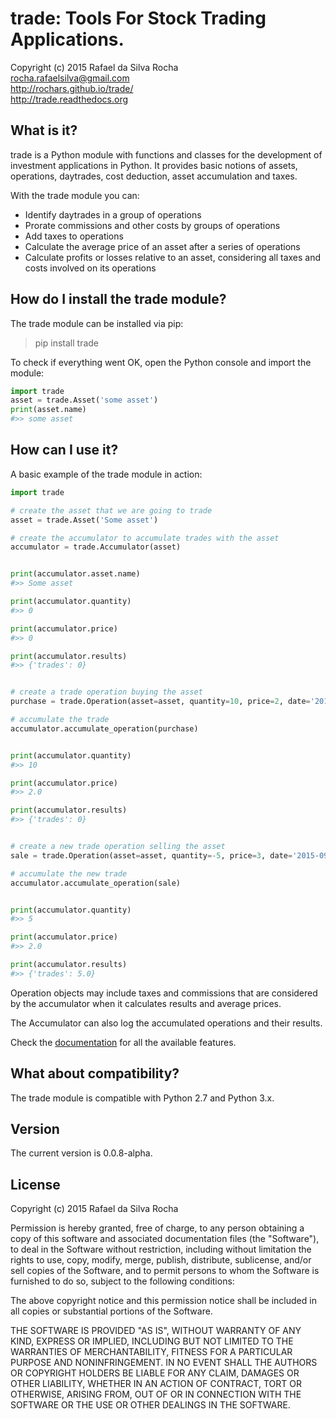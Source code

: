 trade: Tools For Stock Trading Applications.
============================================
Copyright (c) 2015 Rafael da Silva Rocha  
rocha.rafaelsilva@gmail.com  
http://rochars.github.io/trade/  
http://trade.readthedocs.org  


What is it?
-----------
trade is a Python module with functions and classes for the development
of investment applications in Python. It provides basic notions of assets,
operations, daytrades, cost deduction, asset accumulation and taxes.

With the trade module you can:
* Identify daytrades in a group of operations
* Prorate commissions and other costs by groups of operations  
* Add taxes to operations
* Calculate the average price of an asset after a series of operations
* Calculate profits or losses relative to an asset, considering all taxes and costs involved on its operations


How do I install the trade module?
----------------------------------
The trade module can be installed via pip:

> pip install trade

To check if everything went OK, open the Python console and import the module:

```python
import trade
asset = trade.Asset('some asset')
print(asset.name)
#>> some asset
```


How can I use it?
-----------------
A basic example of the trade module in action:

```python
import trade

# create the asset that we are going to trade
asset = trade.Asset('Some asset')

# create the accumulator to accumulate trades with the asset
accumulator = trade.Accumulator(asset)


print(accumulator.asset.name)
#>> Some asset

print(accumulator.quantity)
#>> 0

print(accumulator.price)
#>> 0

print(accumulator.results)
#>> {'trades': 0}


# create a trade operation buying the asset
purchase = trade.Operation(asset=asset, quantity=10, price=2, date='2015-09-22')

# accumulate the trade
accumulator.accumulate_operation(purchase)


print(accumulator.quantity)
#>> 10

print(accumulator.price)
#>> 2.0

print(accumulator.results)
#>> {'trades': 0}


# create a new trade operation selling the asset
sale = trade.Operation(asset=asset, quantity=-5, price=3, date='2015-09-23')

# accumulate the new trade
accumulator.accumulate_operation(sale)


print(accumulator.quantity)
#>> 5

print(accumulator.price)
#>> 2.0

print(accumulator.results)
#>> {'trades': 5.0}
```

Operation objects may include taxes and commissions that are considered by the
accumulator when it calculates results and average prices.

The Accumulator can also log the accumulated operations and their results.

Check the [documentation](http://trade.readthedocs.org) for all the available features.


What about compatibility?
-------------------------
The trade module is compatible with Python 2.7 and Python 3.x.


Version
-------
The current version is 0.0.8-alpha.


License
-------
Copyright (c) 2015 Rafael da Silva Rocha

Permission is hereby granted, free of charge, to any person obtaining a copy
of this software and associated documentation files (the "Software"), to deal
in the Software without restriction, including without limitation the rights
to use, copy, modify, merge, publish, distribute, sublicense, and/or sell
copies of the Software, and to permit persons to whom the Software is
furnished to do so, subject to the following conditions:

The above copyright notice and this permission notice shall be included in
all copies or substantial portions of the Software.

THE SOFTWARE IS PROVIDED "AS IS", WITHOUT WARRANTY OF ANY KIND, EXPRESS OR
IMPLIED, INCLUDING BUT NOT LIMITED TO THE WARRANTIES OF MERCHANTABILITY,
FITNESS FOR A PARTICULAR PURPOSE AND NONINFRINGEMENT. IN NO EVENT SHALL THE
AUTHORS OR COPYRIGHT HOLDERS BE LIABLE FOR ANY CLAIM, DAMAGES OR OTHER
LIABILITY, WHETHER IN AN ACTION OF CONTRACT, TORT OR OTHERWISE, ARISING FROM,
OUT OF OR IN CONNECTION WITH THE SOFTWARE OR THE USE OR OTHER DEALINGS IN
THE SOFTWARE.
